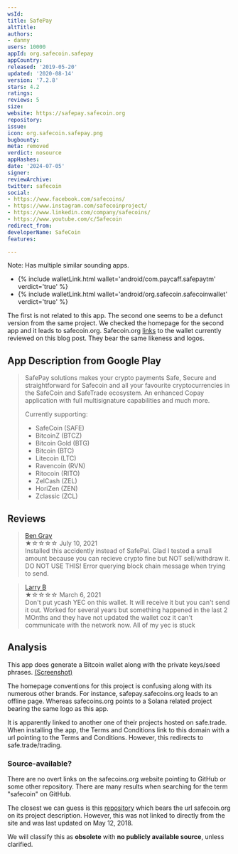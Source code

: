 ```yaml
---
wsId: 
title: SafePay
altTitle: 
authors:
- danny
users: 10000
appId: org.safecoin.safepay
appCountry: 
released: '2019-05-20'
updated: '2020-08-14'
version: '7.2.8'
stars: 4.2
ratings: 
reviews: 5
size: 
website: https://safepay.safecoin.org
repository: 
issue: 
icon: org.safecoin.safepay.png
bugbounty: 
meta: removed
verdict: nosource
appHashes: 
date: '2024-07-05'
signer: 
reviewArchive: 
twitter: safecoin
social:
- https://www.facebook.com/safecoins/
- https://www.instagram.com/safecoinproject/
- https://www.linkedin.com/company/safecoins/
- https://www.youtube.com/c/Safecoin
redirect_from: 
developerName: SafeCoin
features: 

---
```


Note: Has multiple similar sounding apps.

- {% include walletLink.html wallet='android/com.paycaff.safepaytm' verdict='true' %}
- {% include walletLink.html wallet='android/org.safecoin.safecoinwallet' verdict='true' %}

The first is not related to this app. The second one seems to be a defunct version from the same project. We checked the homepage for the second app and it leads to safecoin.org. Safecoin.org [links](https://www.safecoin.org/blog/welcome-to-safepay-by-safecoin/) to the wallet currently reviewed on this blog post. They bear the same likeness and logos.

## App Description from Google Play 

> SafePay solutions makes your crypto payments Safe, Secure and straightforward for Safecoin and all your favourite cryptocurrencies in the SafeCoin and SafeTrade ecosystem. An enhanced Copay application with full multisignature capabilities and much more. 
>
> Currently supporting:
> - SafeCoin (SAFE)
> - BitcoinZ (BTCZ)
> - Bitcoin Gold (BTG)
> - Bitcoin (BTC)
> - Litecoin (LTC)
> - Ravencoin (RVN)
> - Ritocoin (RITO)
> - ZelCash (ZEL)
> - HoriZen (ZEN)
> - Zclassic (ZCL)

## Reviews 

> [Ben Gray](https://play.google.com/store/apps/details?id=org.safecoin.safepay&gl=us)<br>
  ★☆☆☆☆ July 10, 2021 <br>
       Installed this accidently instead of SafePal. Glad I tested a small amount because you can recieve crypto fine but NOT sell/withdraw it. DO NOT USE THIS! Error querying block chain message when trying to send.

> [Larry B](https://play.google.com/store/apps/details?id=org.safecoin.safepay&gl=us)<br>
  ★☆☆☆☆ March 6, 2021 <br>
       Don't put ycash YEC on this wallet. It will receive it but you can't send it out. Worked for several years but something happened in the last 2 MOnths and they have not updated the wallet coz it can't communicate with the network now. All of my yec is stuck

## Analysis 

This app does generate a Bitcoin wallet along with the private keys/seed phrases. [(Screenshot)](https://twitter.com/BitcoinWalletz/status/1648222521215565824) 

The homepage conventions for this project is confusing along with its numerous other brands. For instance, safepay.safecoins.org leads to an offline page. Whereas safecoins.org points to a Solana related project bearing the same logo as this app. 

It is apparently linked to another one of their projects hosted on safe.trade. When installing the app, the Terms and Conditions link to this domain with a url pointing to the Terms and Conditions. However, this redirects to safe.trade/trading. 

### Source-available? 

There are no overt links on the safecoins.org website pointing to GitHub or some other repository. There are many results when searching for the term "safecoin" on GitHub. 

The closest we can guess is this [repository](https://github.com/Fair-Exchange/safecoin-copay-wallet) which bears the url safecoin.org on its project description. However, this was not linked to directly from the site and was last updated on May 12, 2018.

We will classify this as **obsolete** with **no publicly available source**, unless clarified.

 